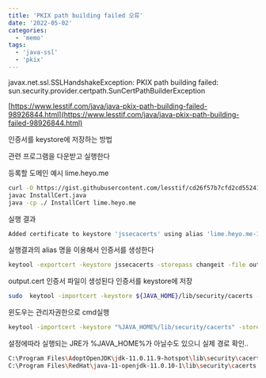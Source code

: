 ```yaml
---
title: 'PKIX path building failed 오류'
date: '2022-05-02'
categories:
  - 'memo'
tags:
  - 'java-ssl'
  - 'pkix'
---
```


javax.net.ssl.SSLHandshakeException: PKIX path building failed: sun.security.provider.certpath.SunCertPathBuilderException

[https://www.lesstif.com/java/java-pkix-path-building-failed-98926844.html](https://www.lesstif.com/java/java-pkix-path-building-failed-98926844.html)

인증서를 keystore에 저장하는 방법

관련 프로그램을 다운받고 실행한다

등록할 도메인 예시 lime.heyo.me

```bash
curl -O https://gist.githubusercontent.com/lesstif/cd26f57b7cfd2cd55241b20e05b5cd93/raw/InstallCert.java
javac InstallCert.java
java -cp ./ InstallCert lime.heyo.me
```

실행 결과

```bash
Added certificate to keystore 'jssecacerts' using alias 'lime.heyo.me-1'
```

실행결과의 alias 명을 이용해서 인증서를 생성한다

```bash
keytool -exportcert -keystore jssecacerts -storepass changeit -file output.cert -alias lime.heyo.me-1
```

output.cert 인증서 파일이 생성된다 인증서를 keystore에 저장

```bash
sudo  keytool -importcert -keystore ${JAVA_HOME}/lib/security/cacerts -storepass changeit -file output.cert -alias sectigo
```

윈도우는 관리자권한으로 cmd실행

```bash
keytool -importcert -keystore "%JAVA_HOME%/lib/security/cacerts" -storepass changeit -file output.cert -alias sectigo
```

설정에따라 실행되는 JRE가 %JAVA_HOME%가 아닐수도 있으니 실제 경로 확인..

```bash
C:\Program Files\AdoptOpenJDK\jdk-11.0.11.9-hotspot\lib\security\cacerts
C:\Program Files\RedHat\java-11-openjdk-11.0.10-1\lib\security\cacerts
```
